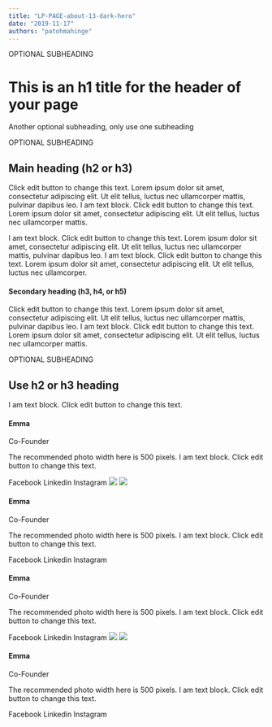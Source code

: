 ```yaml
---
title: "LP-PAGE-about-13-dark-hero"
date: "2019-11-17"
authors: "patohmahinge"
---
```


OPTIONAL SUBHEADING

# This is an h1 title for the header of your page

Another optional subheading, only use one subheading

OPTIONAL SUBHEADING

## Main heading (h2 or h3)

Click edit button to change this text. Lorem ipsum dolor sit amet, consectetur adipiscing elit. Ut elit tellus, luctus nec ullamcorper mattis, pulvinar dapibus leo. I am text block. Click edit button to change this text. Lorem ipsum dolor sit amet, consectetur adipiscing elit. Ut elit tellus, luctus nec ullamcorper mattis.

I am text block. Click edit button to change this text. Lorem ipsum dolor sit amet, consectetur adipiscing elit. Ut elit tellus, luctus nec ullamcorper mattis, pulvinar dapibus leo. I am text block. Click edit button to change this text. Lorem ipsum dolor sit amet, consectetur adipiscing elit. Ut elit tellus, luctus nec ullamcorper.

#### Secondary heading (h3, h4, or h5)

Click edit button to change this text. Lorem ipsum dolor sit amet, consectetur adipiscing elit. Ut elit tellus, luctus nec ullamcorper mattis, pulvinar dapibus leo. I am text block. Click edit button to change this text. Lorem ipsum dolor sit amet, consectetur adipiscing elit. Ut elit tellus, luctus nec ullamcorper mattis.

OPTIONAL SUBHEADING

## Use h2 or h3 heading

I am text block. Click edit button to change this text.

#### Emma

Co-Founder

The recommended photo width here is 500 pixels. I am text block. Click edit button to change this text.

Facebook Linkedin Instagram ![](images/placeholder-700x450.jpg) ![](images/placeholder-700x450.jpg)

#### Emma

Co-Founder

The recommended photo width here is 500 pixels. I am text block. Click edit button to change this text.

Facebook Linkedin Instagram

#### Emma

Co-Founder

The recommended photo width here is 500 pixels. I am text block. Click edit button to change this text.

Facebook Linkedin Instagram ![](images/placeholder-700x450.jpg) ![](images/placeholder-700x450.jpg)

#### Emma

Co-Founder

The recommended photo width here is 500 pixels. I am text block. Click edit button to change this text.

Facebook Linkedin Instagram

